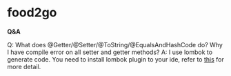 food2go
=======

**Q&A**

Q: What does @Getter/@Setter/@ToString/@EqualsAndHashCode do? Why I have compile error on all setter and getter methods?
A: I use lombok to generate code. You need to install lombok plugin to your ide, refer to [this](http://projectlombok.org/features/index.html) for more detail.
